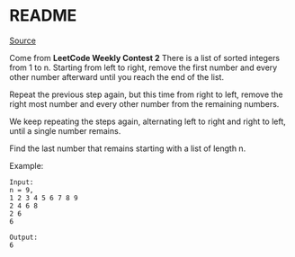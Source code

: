 # README

[Source](https://leetcode.com/contest/2/problems/elimination-game/)

Come from **LeetCode Weekly Contest 2**
There is a list of sorted integers from 1 to n. Starting from left to right, remove the first number and every other number afterward until you reach the end of the list.

Repeat the previous step again, but this time from right to left, remove the right most number and every other number from the remaining numbers.

We keep repeating the steps again, alternating left to right and right to left, until a single number remains.

Find the last number that remains starting with a list of length n.

Example:

~~~
Input:
n = 9,
1 2 3 4 5 6 7 8 9
2 4 6 8
2 6
6

Output:
6
~~~


